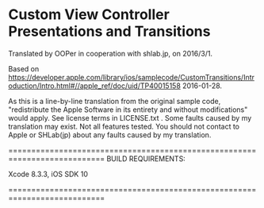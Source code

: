 # Custom View Controller Presentations and Transitions

Translated by OOPer in cooperation with shlab.jp, on 2016/3/1.

Based on
<https://developer.apple.com/library/ios/samplecode/CustomTransitions/Introduction/Intro.html#//apple_ref/doc/uid/TP40015158>
2016-01-28.

As this is a line-by-line translation from the original sample code, "redistribute the Apple Software in its entirety and without modifications" would apply. See license terms in LICENSE.txt .
Some faults caused by my translation may exist. Not all features tested.
You should not contact to Apple or SHLab(jp) about any faults caused by my translation.

===========================================================================
BUILD REQUIREMENTS:

Xcode 8.3.3, iOS SDK 10

===========================================================================
